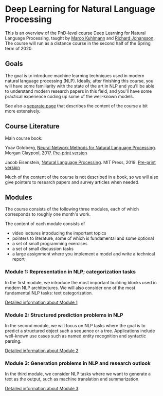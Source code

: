 # Deep Learning for Natural Language Processing

This is an overview of the PhD-level course Deep Learning for Natural
Language Processing, taught by [Marco
Kuhlmann](https://www.ida.liu.se/~marku61/) and [Richard
Johansson](http://www.cse.chalmers.se/~richajo/).  The course will run
as a distance course in the second half of the Spring term of 2020.

## Goals

The goal is to introduce machine learning techniques used in modern
natural language processing (NLP). Ideally, after finishing this
course, you will have some familiarity with the state of the art in
NLP and you'll be able to understand modern research papers in this
field, and you'll have some practical experience coding up some of the
well-known models.

See also a [separate page](content.md) that describes the content of
the course a bit more extensively.

## Course Literature

Main course book:

Yoav Goldberg, [Neural Network Methods for Natural Language
Processing](https://www.morganclaypool.com/doi/abs/10.2200/S00762ED1V01Y201703HLT037). Morgan
Claypool, 2017.  [Pre-print version](https://arxiv.org/abs/1510.00726)

Jacob Eisenstein, [Natural Language
Processing](https://mitpress.mit.edu/books/introduction-natural-language-processing). MIT
Press, 2019.  [Pre-print
version](https://github.com/jacobeisenstein/gt-nlp-class/blob/master/notes/eisenstein-nlp-notes.pdf)

Much of the content of the course is not described in a book, so we
will also give pointers to research papers and survey articles when
needed.

## Modules

The course consists of the following three modules, each of which
corresponds to roughly one month's work.

The content of each module consists of
* video lectures introducing the important topics
* pointers to literature, some of which is fundamental and some optional
* a set of small programming exercises
* a set of small discussion tasks
* a large assignment where you implement a model and write a technical report

### Module 1: Representation in NLP; categorization tasks

In the first module, we introduce the most important building blocks
used in modern NLP architectures. We will also consider one of the
most fundamental NLP tasks: text categorization.

[Detailed information about Module 1](module1.md)

### Module 2: Structured prediction problems in NLP

In the second module, we will focus on NLP tasks where the goal is to
predict a structured object such a sequence or a tree. Applications
include well-known use cases such as named entity recognition and
syntactic parsing.

[Detailed information about Module 2](module2.md)

### Module 3: Generation problems in NLP and research outlook

In the third module, we consider NLP tasks where we want to generate a
text as the output, such as machine translation and summarization.

[Detailed information about Module 3](module3.md)